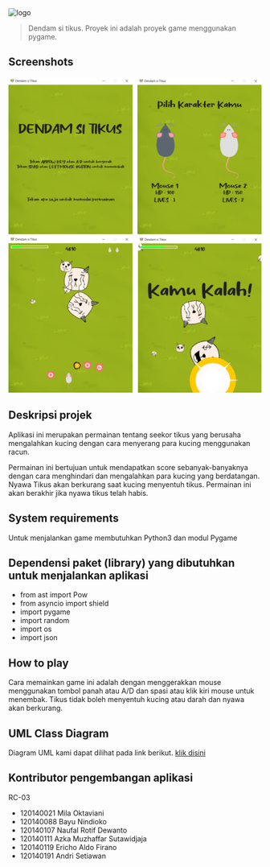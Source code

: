 <img alt="logo" src="https://raw.githubusercontent.com/riecho14/Dendam-Si-Tikus/main/logo.svg" width="400">

> Dendam si tikus. Proyek ini adalah proyek game menggunakan pygame.

## Screenshots
![App Screenshot](Screenshots/game1.PNG)
![App Screenshot](Screenshots/game2.PNG)

## Deskripsi projek
Aplikasi ini merupakan permainan tentang seekor tikus yang berusaha mengalahkan kucing dengan cara menyerang para kucing menggunakan racun. 

Permainan ini bertujuan untuk mendapatkan score sebanyak-banyaknya dengan cara menghindari dan mengalahkan para kucing yang berdatangan. Nyawa Tikus akan berkurang saat kucing menyentuh tikus. Permainan ini akan berakhir jika nyawa tikus telah habis.

## System requirements
Untuk menjalankan game membutuhkan Python3 dan modul Pygame

## Dependensi paket (library) yang dibutuhkan untuk menjalankan aplikasi
- from ast import Pow
- from asyncio import shield
- import pygame
- import random
- import os
- import json

## How to play
Cara memainkan game ini adalah dengan menggerakkan mouse menggunakan tombol panah atau A/D dan spasi atau klik kiri mouse untuk menembak. Tikus tidak boleh menyentuh kucing atau darah dan nyawa akan berkurang.

## UML Class Diagram
Diagram UML kami dapat dilihat pada link berikut. [klik disini](https://drive.google.com/file/d/1FcX4S-45jDknvLn2QgNUnih0ppBYcN5X/view?usp=sharing)

## Kontributor pengembangan aplikasi
RC-03
- 120140021 Mila Oktaviani
- 120140088 Bayu Nindioko
- 120140107 Naufal Rotif Dewanto
- 120140111 Azka Muzhaffar Sutawidjaja
- 120140119 Ericho Aldo Firano
- 120140191 Andri Setiawan
